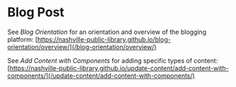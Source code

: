 
# Blog Post

See *Blog Orientation* for an orientation and overview of the blogging platform: [https://nashville-public-library.github.io/blog-orientation/overview/](/blog-orientation/overview/)  

See *Add Content with Components* for adding specific types of content: [https://nashville-public-library.github.io/update-content/add-content-with-components/](/update-content/add-content-with-components/)
